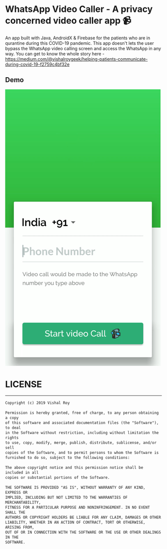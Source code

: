 # WhatsApp Video Caller - A privacy concerned video caller app 📹

An app built with Java, AndroidX & Firebase for the patients who are in qurantine during this COVID-19 pandemic. This app doesn't lets the user bypass the WhatsApp video calling screen and access the WhatsApp in any way. You can get to know the whole story here - https://medium.com/@vishalroygeek/helping-patients-communicate-during-covid-19-f2759c4bf32e

## Demo

![Demo](https://github.com/vishalroygeek/WhatsAppVideoCaller/blob/master/demo.gif)

# LICENSE
___
```
Copyright (c) 2019 Vishal Roy

Permission is hereby granted, free of charge, to any person obtaining a copy
of this software and associated documentation files (the "Software"), to deal
in the Software without restriction, including without limitation the rights
to use, copy, modify, merge, publish, distribute, sublicense, and/or sell
copies of the Software, and to permit persons to whom the Software is
furnished to do so, subject to the following conditions:

The above copyright notice and this permission notice shall be included in all
copies or substantial portions of the Software.

THE SOFTWARE IS PROVIDED "AS IS", WITHOUT WARRANTY OF ANY KIND, EXPRESS OR
IMPLIED, INCLUDING BUT NOT LIMITED TO THE WARRANTIES OF MERCHANTABILITY,
FITNESS FOR A PARTICULAR PURPOSE AND NONINFRINGEMENT. IN NO EVENT SHALL THE
AUTHORS OR COPYRIGHT HOLDERS BE LIABLE FOR ANY CLAIM, DAMAGES OR OTHER
LIABILITY, WHETHER IN AN ACTION OF CONTRACT, TORT OR OTHERWISE, ARISING FROM,
OUT OF OR IN CONNECTION WITH THE SOFTWARE OR THE USE OR OTHER DEALINGS IN THE
SOFTWARE.
```
